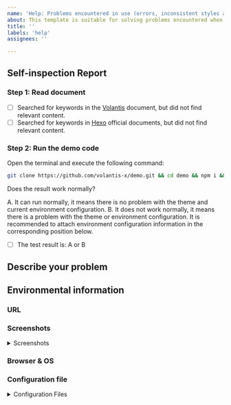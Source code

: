 ```yaml
---
name: 'Help: Problems encountered in use (errors, inconsistent styles and examples, etc.)'
about: This template is suitable for solving problems encountered when using themes to build blogs.
title: ''
labels: 'help'
assignees: ''

---
```


<!-- If you delete this template, we may close your issue without conducting an investigation. -->

## Self-inspection Report

<!-- If you did not follow the steps in the template for self-inspection, we may not read your Issue. -->
<!-- 90% of the problems can be solved through self-check. -->

<!-- Change [] to [x] to select. -->

### Step 1: Read document <!-- 60% of the problems are solved in this step. -->

- [ ] Searched for keywords in the [Volantis](https://volantis.js.org) document, but did not find relevant content.
- [ ] Searched for keywords in [Hexo](https://hexo.io/zh-cn/docs/) official documents, but did not find relevant content.

### Step 2: Run the demo code <!-- 30% of the problems are solved by this step. -->

Open the terminal and execute the following command:

```bash
git clone https://github.com/volantis-x/demo.git && cd demo && npm i && hexo s
```

Does the result work normally?

A. It can run normally, it means there is no problem with the theme and current environment configuration.
B. It does not work normally, it means there is a problem with the theme or environment configuration. It is recommended to attach environment configuration information in the corresponding position below.

- [ ] The test result is: A or B

## Describe your problem

<!-- Describe your problem in as much detail as possible -->


## Environmental information <!-- Please provide the following information -->

### URL
<!-- If there is an abnormality in the local operation using the source code of the official website of the document, you do not need to provide a the URL. -->

### Screenshots
<!-- Different systems and browsers may have different effects. Provide screenshots to help find problems. -->
<details><summary>Screenshots</summary>

<!-- Paste screenshot here -->

</details>

### Browser & OS

<!-- Browser & OS -->

### Configuration file <!-- Come back and complete when you ask for it, if you want to solve the problem quickly, you can write it directly -->
<details><summary>Configuration Files</summary>

#### Site Config
```yml
Paste here the modified part in `blog/_config.yml`
```

#### Theme Config
```yml
Paste here the modified part in `themes/volantis/_config.yml`
```

#### node.js & npm
```
Paste the output by `node -v && npm -v`
```

#### package.json
```
Paste the output by `npm ls --depth 0` here
```

</details>
